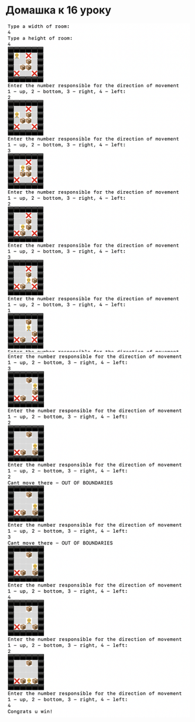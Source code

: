 # Домашка к 16 уроку

![Screeen](https://github.com/jykaswift/Skutarenko/blob/master/lesson%2016%20Methods/Снимок%20экрана%202023-08-23%20в%2020.52.45.png?raw=true)
![Screeen](https://github.com/jykaswift/Skutarenko/blob/master/lesson%2016%20Methods/Снимок%20экрана%202023-08-23%20в%2020.52.57.png?raw=true)

